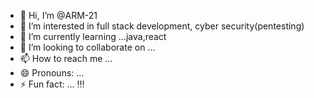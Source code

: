 - 👋 Hi, I’m @ARM-21
- 👀 I’m interested in full stack development, cyber security(pentesting)
- 🌱 I’m currently learning ...java,react
- 💞️ I’m looking to collaborate on ...
- 📫 How to reach me ...
- 😄 Pronouns: ...
- ⚡ Fun fact: ...
!!!

<!---
ARM-21/ARM-21 is a ✨ special ✨ repository because its `README.md` (this file) appears on your GitHub profile.
You can click the Preview link to take a look at your changes.
--->
